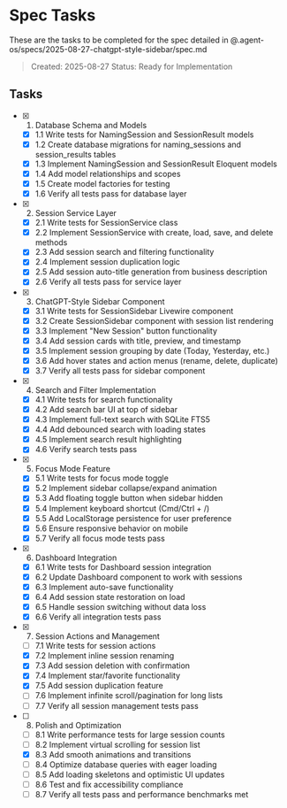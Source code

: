 # Spec Tasks

These are the tasks to be completed for the spec detailed in @.agent-os/specs/2025-08-27-chatgpt-style-sidebar/spec.md

> Created: 2025-08-27
> Status: Ready for Implementation

## Tasks

- [x] 1. Database Schema and Models
  - [x] 1.1 Write tests for NamingSession and SessionResult models
  - [x] 1.2 Create database migrations for naming_sessions and session_results tables
  - [x] 1.3 Implement NamingSession and SessionResult Eloquent models
  - [x] 1.4 Add model relationships and scopes
  - [x] 1.5 Create model factories for testing
  - [x] 1.6 Verify all tests pass for database layer

- [x] 2. Session Service Layer
  - [x] 2.1 Write tests for SessionService class
  - [x] 2.2 Implement SessionService with create, load, save, and delete methods
  - [x] 2.3 Add session search and filtering functionality
  - [x] 2.4 Implement session duplication logic
  - [x] 2.5 Add session auto-title generation from business description
  - [x] 2.6 Verify all tests pass for service layer

- [x] 3. ChatGPT-Style Sidebar Component
  - [x] 3.1 Write tests for SessionSidebar Livewire component
  - [x] 3.2 Create SessionSidebar component with session list rendering
  - [x] 3.3 Implement "New Session" button functionality
  - [x] 3.4 Add session cards with title, preview, and timestamp
  - [x] 3.5 Implement session grouping by date (Today, Yesterday, etc.)
  - [x] 3.6 Add hover states and action menus (rename, delete, duplicate)
  - [x] 3.7 Verify all tests pass for sidebar component

- [x] 4. Search and Filter Implementation
  - [x] 4.1 Write tests for search functionality
  - [x] 4.2 Add search bar UI at top of sidebar
  - [x] 4.3 Implement full-text search with SQLite FTS5
  - [x] 4.4 Add debounced search with loading states
  - [x] 4.5 Implement search result highlighting
  - [x] 4.6 Verify search tests pass

- [x] 5. Focus Mode Feature
  - [x] 5.1 Write tests for focus mode toggle
  - [x] 5.2 Implement sidebar collapse/expand animation
  - [x] 5.3 Add floating toggle button when sidebar hidden
  - [x] 5.4 Implement keyboard shortcut (Cmd/Ctrl + /)
  - [x] 5.5 Add LocalStorage persistence for user preference
  - [x] 5.6 Ensure responsive behavior on mobile
  - [x] 5.7 Verify all focus mode tests pass

- [x] 6. Dashboard Integration
  - [x] 6.1 Write tests for Dashboard session integration
  - [x] 6.2 Update Dashboard component to work with sessions
  - [x] 6.3 Implement auto-save functionality
  - [x] 6.4 Add session state restoration on load
  - [x] 6.5 Handle session switching without data loss
  - [x] 6.6 Verify all integration tests pass

- [x] 7. Session Actions and Management
  - [ ] 7.1 Write tests for session actions
  - [x] 7.2 Implement inline session renaming
  - [x] 7.3 Add session deletion with confirmation
  - [x] 7.4 Implement star/favorite functionality
  - [x] 7.5 Add session duplication feature
  - [ ] 7.6 Implement infinite scroll/pagination for long lists
  - [ ] 7.7 Verify all session management tests pass

- [ ] 8. Polish and Optimization
  - [ ] 8.1 Write performance tests for large session counts
  - [ ] 8.2 Implement virtual scrolling for session list
  - [x] 8.3 Add smooth animations and transitions
  - [ ] 8.4 Optimize database queries with eager loading
  - [ ] 8.5 Add loading skeletons and optimistic UI updates
  - [ ] 8.6 Test and fix accessibility compliance
  - [ ] 8.7 Verify all tests pass and performance benchmarks met
